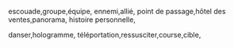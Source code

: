 escouade,groupe,équipe,
ennemi,allié,
point de passage,hôtel des ventes,panorama,
histoire personnelle,

danser,hologramme,
téléportation,ressusciter,course,cible,